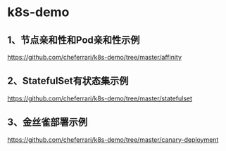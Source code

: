 # k8s-demo
## 1、节点亲和性和Pod亲和性示例
https://github.com/cheferrari/k8s-demo/tree/master/affinity
## 2、StatefulSet有状态集示例
https://github.com/cheferrari/k8s-demo/tree/master/statefulset
## 3、金丝雀部署示例
https://github.com/cheferrari/k8s-demo/tree/master/canary-deployment
